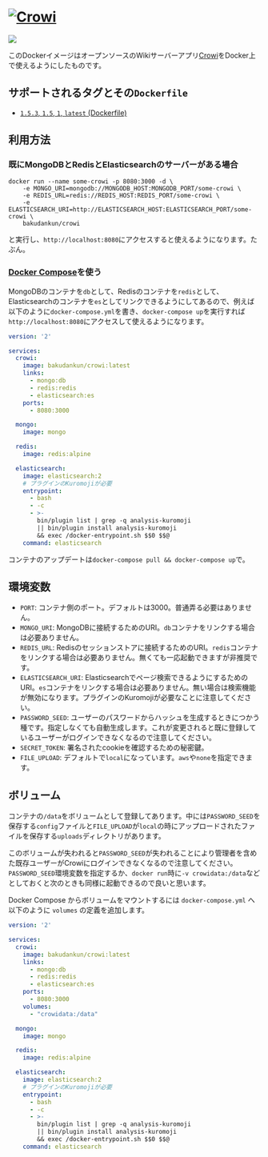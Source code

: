 # [![Crowi](https://camo.githubusercontent.com/25aba13a62a44530175dc8eebb1567d829a3cbb0/687474703a2f2f7265732e636c6f7564696e6172792e636f6d2f6872736379777634702f696d6167652f75706c6f61642f635f6c696d69742c665f6175746f2c685f3930302c715f38302c775f313230302f76312f3139393637332f68747470735f7777775f66696c657069636b65725f696f5f6170695f66696c655f567059455033325a5179435a383575365843586f5f7a736b7072612e706e67)](http://site.crowi.wiki)

[![](https://images.microbadger.com/badges/image/bakudankun/crowi.svg)](http://microbadger.com/images/bakudankun/crowi)

このDockerイメージはオープンソースのWikiサーバーアプリ[Crowi](http://site.crowi.wiki)をDocker上で使えるようにしたものです。


## サポートされるタグとその`Dockerfile`

- [`1.5.3`, `1.5`, `1`, `latest` (Dockerfile)](https://github.com/Bakudankun/docker-crowi/blob/master/Dockerfile)


## 利用方法

### 既にMongoDBとRedisとElasticsearchのサーバーがある場合

```
docker run --name some-crowi -p 8080:3000 -d \
	-e MONGO_URI=mongodb://MONGODB_HOST:MONGODB_PORT/some-crowi \
	-e REDIS_URL=redis://REDIS_HOST:REDIS_PORT/some-crowi \
	-e ELASTICSEARCH_URI=http://ELASTICSEARCH_HOST:ELASTICSEARCH_PORT/some-crowi \
	bakudankun/crowi
```

と実行し、`http://localhost:8080`にアクセスすると使えるようになります。たぶん。


### [Docker Compose](https://docs.docker.com/compose/)を使う

MongoDBのコンテナを`db`として、Redisのコンテナを`redis`として、Elasticsearchのコンテナを`es`としてリンクできるようにしてあるので、例えば以下のように`docker-compose.yml`を書き、`docker-compose up`を実行すれば`http://localhost:8080`にアクセスして使えるようになります。

```yaml
version: '2'

services:
  crowi:
    image: bakudankun/crowi:latest
    links:
      - mongo:db
      - redis:redis
      - elasticsearch:es
    ports:
      - 8080:3000

  mongo:
    image: mongo

  redis:
    image: redis:alpine

  elasticsearch:
    image: elasticsearch:2
    # プラグインのKuromojiが必要
    entrypoint:
      - bash
      - -c
      - >-
        bin/plugin list | grep -q analysis-kuromoji
        || bin/plugin install analysis-kuromoji
        && exec /docker-entrypoint.sh $$0 $$@
    command: elasticsearch
```

コンテナのアップデートは`docker-compose pull && docker-compose up`で。


## 環境変数

- `PORT`: コンテナ側のポート。デフォルトは3000。普通弄る必要はありません。
- `MONGO_URI`: MongoDBに接続するためのURI。`db`コンテナをリンクする場合は必要ありません。
- `REDIS_URL`: Redisのセッションストアに接続するためのURI。`redis`コンテナをリンクする場合は必要ありません。無くても一応起動できますが非推奨です。
- `ELASTICSEARCH_URI`: Elasticsearchでページ検索できるようにするためのURI。`es`コンテナをリンクする場合は必要ありません。無い場合は検索機能が無効になります。プラグインのKuromojiが必要なことに注意してください。
- `PASSWORD_SEED`: ユーザーのパスワードからハッシュを生成するときにつかう種です。指定しなくても自動生成します。これが変更されると既に登録しているユーザーがログインできなくなるので注意してください。
- `SECRET_TOKEN`: 署名されたcookieを確認するための秘密鍵。
- `FILE_UPLOAD`: デフォルトで`local`になっています。`aws`や`none`を指定できます。


## ボリューム

コンテナの`/data`をボリュームとして登録してあります。中には`PASSWORD_SEED`を保存する`config`ファイルと`FILE_UPLOAD`が`local`の時にアップロードされたファイルを保存する`uploads`ディレクトリがあります。

このボリュームが失われると`PASSWORD_SEED`が失われることにより管理者を含めた既存ユーザーがCrowiにログインできなくなるので注意してください。
`PASSWORD_SEED`環境変数を指定するか、`docker run`時に`-v crowidata:/data`などとしておくと次のときも同様に起動できるので良いと思います。

Docker Compose からボリュームをマウントするには `docker-compose.yml` へ以下のように `volumes` の定義を追加します。

```yaml
version: '2'

services:
  crowi:
    image: bakudankun/crowi:latest
    links:
      - mongo:db
      - redis:redis
      - elasticsearch:es
    ports:
      - 8080:3000
    volumes:
      - "crowidata:/data"

  mongo:
    image: mongo

  redis:
    image: redis:alpine

  elasticsearch:
    image: elasticsearch:2
    # プラグインのKuromojiが必要
    entrypoint:
      - bash
      - -c
      - >-
        bin/plugin list | grep -q analysis-kuromoji
        || bin/plugin install analysis-kuromoji
        && exec /docker-entrypoint.sh $$0 $$@
    command: elasticsearch
```
